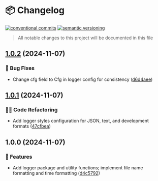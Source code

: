 # 📦 Changelog 
[![conventional commits](https://img.shields.io/badge/conventional%20commits-1.0.0-yellow.svg)](https://conventionalcommits.org)
[![semantic versioning](https://img.shields.io/badge/semantic%20versioning-2.0.0-green.svg)](https://semver.org)
> All notable changes to this project will be documented in this file

## [1.0.2](https://github.com/ZanzyTHEbar/go-basetools/compare/v1.0.1...v1.0.2) (2024-11-07)

### 🐛 Bug Fixes

* Change cfg field to Cfg in logger config for consistency ([d6d4aee](https://github.com/ZanzyTHEbar/go-basetools/commit/d6d4aee3682e62ace0858c8e0546378613a37615))

## [1.0.1](https://github.com/ZanzyTHEbar/go-basetools/compare/v1.0.0...v1.0.1) (2024-11-07)

### 🧑‍💻 Code Refactoring

* Add logger styles configuration for JSON, text, and development formats ([47cfbea](https://github.com/ZanzyTHEbar/go-basetools/commit/47cfbea55aea158672a61ad78ca6c9681de2bc98))

## 1.0.0 (2024-11-07)

### 🍕 Features

* Add logger package and utility functions; implement file name formatting and time formatting ([d4c5792](https://github.com/ZanzyTHEbar/go-basetools/commit/d4c5792065edbb6111019ada13266724be3111b8))

